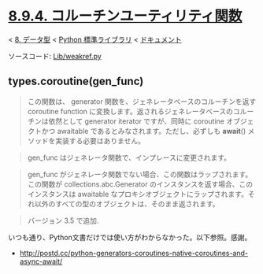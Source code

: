 # [8.9.4. コルーチンユーティリティ関数](https://docs.python.jp/3/library/types.html#coroutine-utility-functions)

< [8. データ型](https://docs.python.jp/3/library/datatypes.html) < [Python 標準ライブラリ](https://docs.python.jp/3/library/index.html#the-python-standard-library) < [ドキュメント](https://docs.python.jp/3/index.html)

ソースコード: [Lib/weakref.py](https://github.com/python/cpython/tree/3.6/Lib/types.py)

## types.coroutine(gen_func)

> この関数は、 generator 関数を、ジェネレータベースのコルーチンを返す coroutine function に変換します。返されるジェネレータベースのコルーチンは依然として generator iterator ですが、同時に coroutine オブジェクトかつ awaitable であるとみなされます。ただし、必ずしも __await__() メソッドを実装する必要はありません。

> gen_func はジェネレータ関数で、インプレースに変更されます。

> gen_func がジェネレータ関数でない場合、この関数はラップされます。この関数が collections.abc.Generator のインスタンスを返す場合、このインスタンスは awaitable なプロキシオブジェクトにラップされます。それ以外のすべての型のオブジェクトは、そのまま返されます。

> バージョン 3.5 で追加.

いつも通り、Python文書だけでは使い方がわからなかった。以下参照。感謝。

* http://postd.cc/python-generators-coroutines-native-coroutines-and-async-await/

